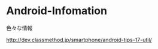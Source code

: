 Android-Infomation
==================

色々な情報

http://dev.classmethod.jp/smartphone/android-tips-17-util/
